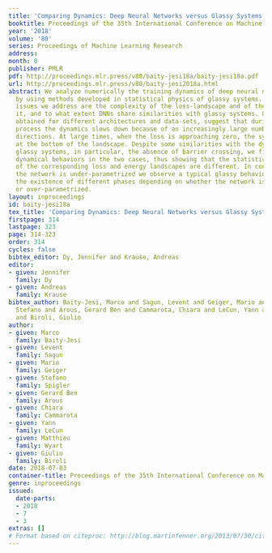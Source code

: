 ```yaml
---
title: 'Comparing Dynamics: Deep Neural Networks versus Glassy Systems'
booktitle: Proceedings of the 35th International Conference on Machine Learning
year: '2018'
volume: '80'
series: Proceedings of Machine Learning Research
address: 
month: 0
publisher: PMLR
pdf: http://proceedings.mlr.press/v80/baity-jesi18a/baity-jesi18a.pdf
url: http://proceedings.mlr.press/v80/baity-jesi2018a.html
abstract: We analyze numerically the training dynamics of deep neural networks (DNN)
  by using methods developed in statistical physics of glassy systems. The two main
  issues we address are the complexity of the loss-landscape and of the dynamics within
  it, and to what extent DNNs share similarities with glassy systems. Our findings,
  obtained for different architectures and data-sets, suggest that during the training
  process the dynamics slows down because of an increasingly large number of flat
  directions. At large times, when the loss is approaching zero, the system diffuses
  at the bottom of the landscape. Despite some similarities with the dynamics of mean-field
  glassy systems, in particular, the absence of barrier crossing, we find distinctive
  dynamical behaviors in the two cases, thus showing that the statistical properties
  of the corresponding loss and energy landscapes are different. In contrast, when
  the network is under-parametrized we observe a typical glassy behavior, thus suggesting
  the existence of different phases depending on whether the network is under-parametrized
  or over-parametrized.
layout: inproceedings
id: baity-jesi18a
tex_title: 'Comparing Dynamics: Deep Neural Networks versus Glassy Systems'
firstpage: 314
lastpage: 323
page: 314-323
order: 314
cycles: false
bibtex_editor: Dy, Jennifer and Krause, Andreas
editor:
- given: Jennifer
  family: Dy
- given: Andreas
  family: Krause
bibtex_author: Baity-Jesi, Marco and Sagun, Levent and Geiger, Mario and Spigler,
  Stefano and Arous, Gerard Ben and Cammarota, Chiara and LeCun, Yann and Wyart, Matthieu
  and Biroli, Giulio
author:
- given: Marco
  family: Baity-Jesi
- given: Levent
  family: Sagun
- given: Mario
  family: Geiger
- given: Stefano
  family: Spigler
- given: Gerard Ben
  family: Arous
- given: Chiara
  family: Cammarota
- given: Yann
  family: LeCun
- given: Matthieu
  family: Wyart
- given: Giulio
  family: Biroli
date: 2018-07-03
container-title: Proceedings of the 35th International Conference on Machine Learning
genre: inproceedings
issued:
  date-parts:
  - 2018
  - 7
  - 3
extras: []
# Format based on citeproc: http://blog.martinfenner.org/2013/07/30/citeproc-yaml-for-bibliographies/
---
```

